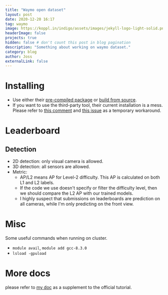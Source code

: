 ```yaml
---
title: "Waymo open dataset"
layout: post
date: 2020-12-20 16:17
tag: waymo
image: https://koppl.in/indigo/assets/images/jekyll-logo-light-solid.png
headerImage: false
projects: true
hidden: false # don't count this post in blog pagination
description: "Something about working on waymo dataset."
category: blog
author: Joss
externalLink: false
---
```

# Installing
- Use either their [pre-compiled package](https://pypi.org/project/waymo-open-dataset-tf-2-2-0/) or [build from source](https://github.com/waymo-research/waymo-open-dataset/tree/master/pip_pkg_scripts).
- If you want to use the third-party tool, their current installation is a mess. Please refer to [this comment](https://github.com/waymo-research/waymo-open-dataset/issues/146#issuecomment-747871191) and [this issue](https://github.com/waymo-research/waymo-open-dataset/issues/236) as a temporary workaround.

# Leaderboard
## Detection
- 2D detection: only visual camera is allowed.
- 3D detection: all sensors are allowed.
- Metric:
    - AP/L2 means AP for Level-2 difficulty. This AP is calculated on both L1 and L2 labels.
    - If the code we use doesn't specify or filter the difficulty level, then we should compare the L2 AP with our trained models.
    - I highly suspect that submissions on leaderboards are prediction on all cameras, while I'm only predicting on the front view.

# Misc
Some useful commands when running on cluster.
- `module avail`, `module add gcc-8.3.0`
- `lsload -gpuload`

# More docs
please refer to [my doc](https://github.com/Jossome/Waymo-open-dataset-document) as a supplement to the official tutorial.
